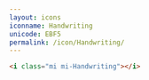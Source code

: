 ```yaml
---
layout: icons
iconname: Handwriting
unicode: EBF5
permalink: /icon/Handwriting/
---
```


``` html
<i class="mi mi-Handwriting"></i>
```
